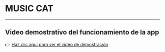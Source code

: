 # MUSIC CAT
---
## Video demostrativo del funcionamiento de la app
👉 [Haz clic aquí para ver el video de demostración](https://drive.google.com/drive/folders/1Eeey44eYPaL3okpg9OMpe-3E0QKzz1S5)
